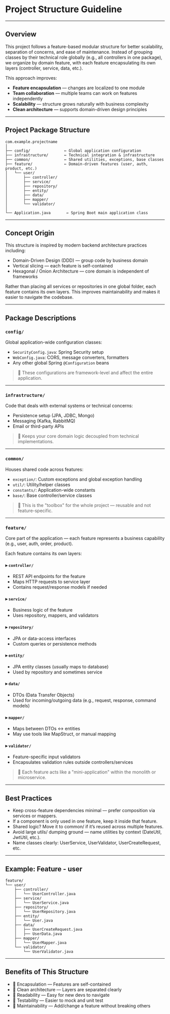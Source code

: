 # Project Structure Guideline

---

## Overview

This project follows a feature-based modular structure for better scalability, separation of concerns, 
and ease of maintenance. Instead of grouping classes by their technical role globally (e.g., all 
controllers in one package), we organize by domain feature, with each feature encapsulating its own 
layers (controller, service, data, etc.).

This approach improves:

- **Feature encapsulation** — changes are localized to one module
- **Team collaboration** — multiple teams can work on features independently
- **Scalability** — structure grows naturally with business complexity
- **Clean architecture** — supports domain-driven design principles

---

## Project Package Structure

```textmate
com.example.projectname
│
├── config/               ← Global application configuration
├── infrastructure/       ← Technical integration & infrastructure
├── common/               ← Shared utilities, exceptions, base classes
├── feature/              ← Domain-driven features (user, auth, product, etc.)
│   └── user/
│       ├── controller/
│       ├── service/
│       ├── repository/
│       ├── entity/
│       ├── data/
│       ├── mapper/
│       └── validator/
│
└── Application.java       ← Spring Boot main application class
```

---

## Concept Origin

This structure is inspired by modern backend architecture practices including:

- Domain-Driven Design (DDD) — group code by business domain
- Vertical slicing — each feature is self-contained
- Hexagonal / Onion Architecture — core domain is independent of frameworks

Rather than placing all services or repositories in one global folder, each feature contains its own layers. 
This improves maintainability and makes it easier to navigate the codebase.

---

## Package Descriptions

### `config/`

Global application-wide configuration classes:

- `SecurityConfig.java`: Spring Security setup
- `WebConfig.java`: CORS, message converters, formatters
- Any other global Spring `@Configuration` beans

> 📌 These configurations are framework-level and affect the entire application.

---

### `infrastructure/`

Code that deals with external systems or technical concerns:

- Persistence setup (JPA, JDBC, Mongo)
- Messaging (Kafka, RabbitMQ)
- Email or third-party APIs

> 📌 Keeps your core domain logic decoupled from technical implementations.

---

### `common/`

Houses shared code across features:

- `exception/`: Custom exceptions and global exception handling
- `util/`: Utility/helper classes
- `constants/`: Application-wide constants
- `base/`: Base controller/service classes

> 📌 This is the "toolbox" for the whole project — reusable and not feature-specific.

---

### `feature/`

Core part of the application — each feature represents a business capability (e.g., user, auth, order, product).

Each feature contains its own layers:

#### ▸ `controller/`

- REST API endpoints for the feature
- Maps HTTP requests to service layer
- Contains request/response models if needed

#### ▸ `service/`

- Business logic of the feature
- Uses repository, mappers, and validators

#### ▸ `repository/`

- JPA or data-access interfaces
- Custom queries or persistence methods

#### ▸ `entity/`

- JPA entity classes (usually maps to database)
- Used by repository and sometimes service

#### ▸ `data/`

- DTOs (Data Transfer Objects)
- Used for incoming/outgoing data (e.g., request, response, command models)

#### ▸ `mapper/`

- Maps between DTOs ↔ entities
- May use tools like MapStruct, or manual mapping

#### ▸ `validator/`

- Feature-specific input validators
- Encapsulates validation rules outside controllers/services

> 📌 Each feature acts like a "mini-application" within the monolith or microservice.

---

## Best Practices

- Keep cross-feature dependencies minimal — prefer composition via services or mappers.
- If a component is only used in one feature, keep it inside that feature.
- Shared logic? Move it to common/ if it’s reused across multiple features.
- Avoid large utils/ dumping ground — name utilities by context (DateUtil, JwtUtil, etc.).
- Name classes clearly: UserService, UserValidator, UserCreateRequest, etc.

---

## Example: Feature - user

```textmate
feature/
└── user/
    ├── controller/
    │   └── UserController.java
    ├── service/
    │   └── UserService.java
    ├── repository/
    │   └── UserRepository.java
    ├── entity/
    │   └── User.java
    ├── data/
    │   ├── UserCreateRequest.java
    │   ├── UserData.java
    ├── mapper/
    │   └── UserMapper.java
    └── validator/
        └── UserValidator.java
```

---

## Benefits of This Structure

- 🧩 Encapsulation — Features are self-contained
- 🧼 Clean architecture — Layers are separated clearly
- 🧠 Readability — Easy for new devs to navigate
- 🧪 Testability — Easier to mock and unit test
- 🔧 Maintainability — Add/change a feature without breaking others
